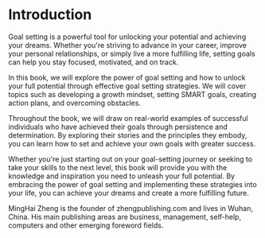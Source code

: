 # Introduction

Goal setting is a powerful tool for unlocking your potential and achieving your dreams. Whether you're striving to advance in your career, improve your personal relationships, or simply live a more fulfilling life, setting goals can help you stay focused, motivated, and on track.

In this book, we will explore the power of goal setting and how to unlock your full potential through effective goal setting strategies. We will cover topics such as developing a growth mindset, setting SMART goals, creating action plans, and overcoming obstacles.

Throughout the book, we will draw on real-world examples of successful individuals who have achieved their goals through persistence and determination. By exploring their stories and the principles they embody, you can learn how to set and achieve your own goals with greater success.

Whether you're just starting out on your goal-setting journey or seeking to take your skills to the next level, this book will provide you with the knowledge and inspiration you need to unleash your full potential. By embracing the power of goal setting and implementing these strategies into your life, you can achieve your dreams and create a more fulfilling future.

MingHai Zheng is the founder of zhengpublishing.com and lives in Wuhan, China. His main publishing areas are business, management, self-help, computers and other emerging foreword fields.
